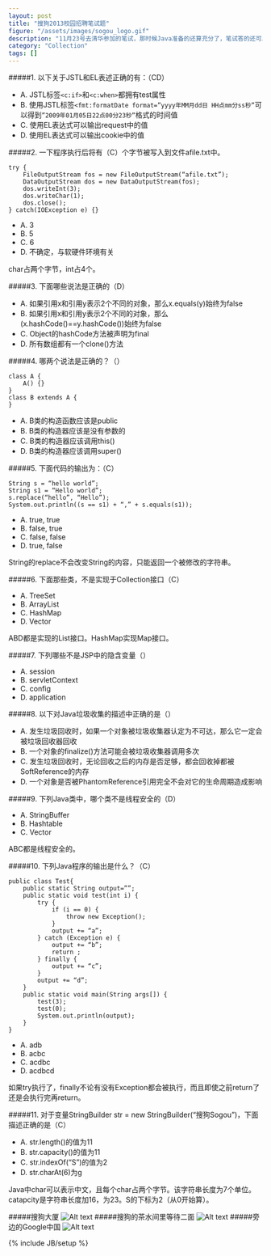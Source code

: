 ```yaml
---
layout: post
title: "搜狗2013校园招聘笔试题"
figure: "/assets/images/sogou_logo.gif"
description: "11月23号去清华参加的笔试，那时候Java准备的还算充分了，笔试答的还可以，面试的时候看到Java和数据结构方面分别错了2个，很不错了。搜狗是一家非常好的公司，据说待遇是13.5x15，还带期权，马上要上市的公司。我也很想去。一面很顺利，一共面了20min，面试官说知道我的能力，让我直接进复试。当时我特别高兴，因为过了一面其实已经一只脚踩进了搜狗。二面的时候，面试官很强势，再加上我很期待进入这家公司，很是紧张。他直奔主题，问我看过哪些Java源代码，Java虚拟机垃圾回收具体用的是什么方法，后台服务器解决并发请求时常见的工具和解决方案是什么。这些都答的马马虎虎。最后一个算法，有10G的文件，里面保存着网站的黑名单，怎么样在处理用户请求时查找到该用户时候存在于黑名单中。此算法我写了半个多小时，勉强写完。我和搜狗的情节也就此画上了句号。一方面自己能力还是有限，另一方面，其实我还是有机会进入这种牛逼互联网公司的，加油。最后附上当时拍的搜狗的照片。"
category: "Collection"
tags: []
---
```


#####1. 以下关于JSTL和EL表述正确的有：（CD）
* A. JSTL标签`<c:if>`和`<c:when>`都拥有test属性
* B. 使用JSTL标签`<fmt:formatDate format=”yyyy年MM月dd日 HH点mm分ss秒”`可以得到`”2009年01月05日22点00分23秒”`格式的时间值
* C. 使用EL表达式可以输出request中的值
* D. 使用EL表达式可以输出cookie中的值

#####2. 一下程序执行后将有（C）个字节被写入到文件afile.txt中。

	try {
		FileOutputStream fos = new FileOutputStream(“afile.txt”);
		DataOutputStream dos = new DataOutputStream(fos);
		dos.writeInt(3);
		dos.writeChar(1);
		dos.close();
	} catch(IOException e) {}
* A. 3
* B. 5
* C. 6
* D. 不确定，与软硬件环境有关

char占两个字节，int占4个。

#####3. 下面哪些说法是正确的（D）
* A. 如果引用x和引用y表示2个不同的对象，那么x.equals(y)始终为false
* B. 如果引用x和引用y表示2个不同的对象，那么(x.hashCode()==y.hashCode())始终为false
* C. Object的hashCode方法被声明为final
* D. 所有数组都有一个clone()方法

#####4. 哪两个说法是正确的？（）

	class A {
		A() {}
	} 
	class B extends A {
	}
* A. B类的构造函数应该是public
* B. B类的构造器应该是没有参数的
* C. B类的构造器应该调用this()
* D. B类的构造器应该调用super()

#####5. 下面代码的输出为：（C）

	String s = “hello world”;
	String s1 = “Hello world”;
	s.replace(“hello”, “Hello”);
	System.out.println((s == s1) + “,” + s.equals(s1));
* A. true, true
* B. false, true
* C. false, false
* D. true, false

String的replace不会改变String的内容，只能返回一个被修改的字符串。

#####6. 下面那些类，不是实现于Collection接口（C）
* A. TreeSet
* B. ArrayList
* C. HashMap
* D. Vector

ABD都是实现的List接口。HashMap实现Map接口。

#####7. 下列哪些不是JSP中的隐含变量（）
* A. session
* B. servletContext
* C. config
* D. application

#####8. 以下对Java垃圾收集的描述中正确的是（）
* A. 发生垃圾回收时，如果一个对象被垃圾收集器认定为不可达，那么它一定会被垃圾回收器回收
* B. 一个对象的finalize()方法可能会被垃圾收集器调用多次
* C. 发生垃圾回收时，无论回收之后的内存是否足够，都会回收掉都被SoftReference的内存
* D. 一个对象是否被PhantomReference引用完全不会对它的生命周期造成影响

#####9. 下列Java类中，哪个类不是线程安全的（D）
* A. StringBuffer
* B. Hashtable
* C. Vector

ABC都是线程安全的。

#####10. 下列Java程序的输出是什么？（C）

	public class Test{
		public static String output=””;
		public static void test(int i) {
			try {
				if (i == 0) {
					throw new Exception();
				}
				output += “a”;
			} catch (Exception e) {
				output += “b”;
				return ;
			} finally {
				output += “c”;
			}
			output += “d”;
		}
		public static void main(String args[]) {
			test(3);
			test(0);
			System.out.println(output);
		}
	}
* A. adb
* B. acbc
* C. acdbc
* D. acdbcd

如果try执行了，finally不论有没有Exception都会被执行，而且即使之前return了还是会执行完再return。

#####11. 对于变量StringBuilder str = new StringBuilder(“搜狗Sogou”)，下面描述正确的是（C）
* A. str.length()的值为11
* B. str.capacity()的值为11
* C. str.indexOf(“S”)的值为2
* D. str.charAt(6)为g

Java中char可以表示中文，且每个char占两个字节。该字符串长度为7个单位。catapcity是字符串长度加16，为23。S的下标为2（从0开始算）。

#####搜狗大厦
![Alt text](/assets/images/55ff00a85e1911e3aa4d12bed4c9a5f4_8.jpg)
#####搜狗的茶水间里等待二面
![Alt text](/assets/images/1b26c7605e1c11e3a53212c7eaf3a6f9_8.jpg)
#####旁边的Google中国
![Alt text](/assets/images/1700014a5c8e11e389ad0edc7ffa5063_8.jpg)

{% include JB/setup %}

